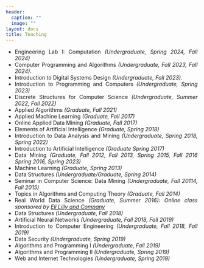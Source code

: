 ```yaml
---
header:
  caption: ""
  image: ""
layout: docs
title: Teaching 
---
```


<style>
body {
text-align: justify}
</style>
 
 * Engineering Lab I: Computation *(Undergraduate, Spring 2024, Fall 2024)*
 * Computer Programming and Algorithms *(Undergraduate, Fall 2023, Fall 2024)*.
 * Introduction to Digital Systems Design *(Undergraduate, Fall 2023)*.
 * Introduction to Programming and Computers *(Undergraduate, Spring 2023)*
 * Discrete Structures for Computer Science *(Undergraduate, Summer 2022, Fall 2022)*
 *  Applied Algorithms *(Graduate, Fall 2021)*
 *  Applied Machine Learning *(Graduate, Fall 2017)*
 *  Online Applied Data Mining *(Graduate, Fall 2017)*
 *  Elements of Artificial Intelligence *(Graduate, Spring 2018)*
 *  Introduction to Data Analysis and Mining *(Undergraduate, Spring 2018, Spring 2022)*
 *  Introduction to Artificial Intelligence *(Graduate Spring 2017)*
 *  Data Mining *(Graduate, Fall 2012, Fall 2013, Spring 2015, Fall 2016 Spring 2016, Spring 2023)*
 *  Machine Learning *(Graduate, Spring 2013)*
 *  Data Structures *(Undergraduate/Graduate, Spring 2014)*
 *  Seminar in Computer Science: Data Mining *(Undergraduate, Fall 20114, Fall 2015)*
 *  Topics in Algorithms and Computing Theory *(Graduate, Fall 2014)*
 *  Real World Data Science *(Graduate, Summer 2016): Online class sponsored by [Eli Lilly and Company](https://www.lilly.com/)*
 *  Data Structures *(Undergraduate, Fall 2018)*
 *  Artificial Neural Networks *(Undergraduate, Fall 2018, Fall 2019)*
 *  Introduction to Computer Engineering *(Undergraduate, Fall 2018, Fall 2019)*
 *  Data Security *(Undergraduate, Spring 2019)*
 *  Algorithms and Programming I  *(Undergraduate, Fall 2019)*
 *  Algorithms and Programming II *(Undergraduate, Spring 2019)*
 *  Web and Internet Technologies *(Undergraduate, Spring 2019)*